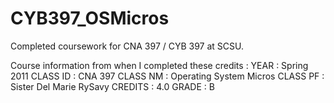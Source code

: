 # CYB397_OSMicros
Completed coursework for CNA 397 / CYB 397 at SCSU. 

Course information from when I completed these credits :
YEAR        :   Spring 2011
CLASS ID    :   CNA 397
CLASS NM    :   Operating System Micros
CLASS PF    :   Sister Del Marie RySavy
CREDITS     :   4.0 
GRADE       :   B

